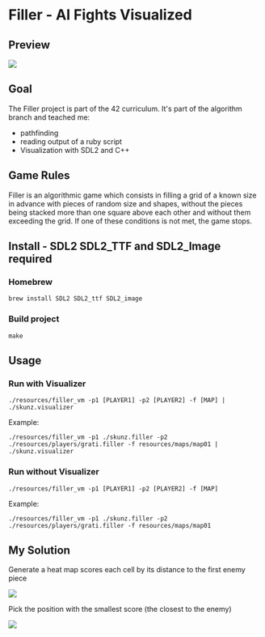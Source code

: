 # Filler - AI Fights Visualized
## Preview
![](https://media.giphy.com/media/PhYmvqUril9qApPDUo/giphy.gif)
## Goal
The Filler project is part of the 42 curriculum. It's part of the algorithm branch and teached me:
- pathfinding
- reading output of a ruby script
- Visualization with SDL2 and C++

## Game Rules
Filler is an algorithmic game which consists in filling a grid of a known size in advance
with pieces of random size and shapes, without the pieces being stacked more than one
square above each other and without them exceeding the grid. If one of these conditions
is not met, the game stops.

## Install - SDL2 SDL2_TTF and SDL2_Image required
### Homebrew
`brew install SDL2 SDL2_ttf SDL2_image`

### Build project
`make`

## Usage

### Run with Visualizer

`./resources/filler_vm -p1 [PLAYER1] -p2 [PLAYER2] -f [MAP] | ./skunz.visualizer`

Example:

`./resources/filler_vm -p1 ./skunz.filler -p2 ./resources/players/grati.filler -f resources/maps/map01 | ./skunz.visualizer`

### Run without Visualizer

`./resources/filler_vm -p1 [PLAYER1] -p2 [PLAYER2] -f [MAP]`

Example:

`./resources/filler_vm -p1 ./skunz.filler -p2 ./resources/players/grati.filler -f resources/maps/map01`


## My Solution
Generate a heat map scores each cell by its distance to the first enemy piece

[![](https://i.postimg.cc/J4dhRLWv/rsz-1screen-shot-2019-02-05-at-124412-pm.png)](https://postimg.cc/ZCpmLXnx)

Pick the position with the smallest score (the closest to the enemy)

[![](https://i.postimg.cc/HWvmy9P7/rsz-1screen-shot-2019-02-05-at-124422-pm.png)](https://postimg.cc/WtZxRgV2)
